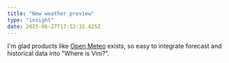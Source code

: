 ```yaml
---
title: "New weather preview"
type: "insight"
date: 2025-06-27T17:52:32.425Z
---
```


I'm glad products like [Open Meteo](https://open-meteo.com/) exists, so easy to integrate forecast and historical data into "Where is Vini?".